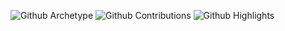 <!--
**lhstrh/lhstrh** is a ✨ _special_ ✨ repository because its `README.md` (this file) appears on your GitHub profile.

## Hi there 👋

Here are some ideas to get you started:

- 🔭 I’m currently working on ...
- 🌱 I’m currently learning ...
- 👯 I’m looking to collaborate on ...
- 🤔 I’m looking for help with ...
- 💬 Ask me about ...
- 📫 How to reach me: ...
- 😄 Pronouns: ...
- ⚡ Fun fact: ...
-->

![Github Archetype](https://greptile-stats.vercel.app/api/widget/lhstrh/archtype)
![Github Contributions](https://greptile-stats.vercel.app/api/widget/lhstrh/contributions)
![Github Highlights](https://greptile-stats.vercel.app/api/widget/lhstrh/highlights)

